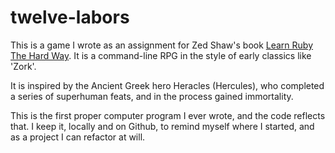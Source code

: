# twelve-labors #

This is a game I wrote as an assignment for Zed Shaw's book
[Learn Ruby The Hard Way](http://ruby.learncodethehardway.org/).
It is a command-line RPG in the style of early classics like
'Zork'.

It is inspired by the Ancient Greek hero Heracles (Hercules),
who completed a series of superhuman feats, and in the process
gained immortality.

This is the first proper computer program I ever wrote, and the
code reflects that.  I keep it, locally and on Github, to remind
myself where I started, and as a project I can refactor at will.
